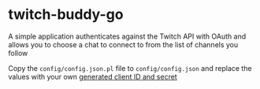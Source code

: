 twitch-buddy-go
===

A simple application authenticates against the Twitch API with OAuth and allows you to choose a chat to connect to from the list of channels you follow

Copy the `config/config.json.pl` file to `config/config.json` and replace the values with your own [generated client ID and secret](https://dev.twitch.tv/docs/authentication/register-app)